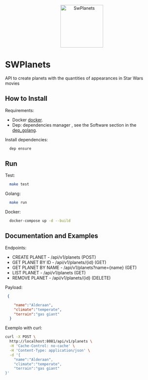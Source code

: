 <p align="center">
  <img alt="SwPlanets" src="https://pbs.twimg.com/media/Ca4yzw7WwAMlTqw.png" height="140" />
</p>

# SWPlanets
API to create planets with the quantities of appearances in Star Wars movies


## How to Install

Requirements:

  * Docker
    [docker](https://www.docker.com/).
  * Dep: dependencies manager , see the Software section in the
    [dep_golang](https://github.com/golang/dep).

Install dependencies:

```sh
  dep ensure
```

## Run

Test:

```sh
  make test
```

Golang:

```sh
  make run
```

Docker:

```sh
  docker-compose up -d --build
```

## Documentation and Examples

Endpoints:

  * CREATE PLANET - /api/v1/planets (POST) 
  * GET PLANET BY ID - /api/v1/planets/{id} (GET) 
  * GET PLANET BY NAME - /api/v1/planets?name={name} (GET)
  * LIST PLANET - /api/v1/planets (GET)
  * REMOVE PLANET - /api/v1/planets/{id} (DELETE)
  
  
Payload:

```json
 {

    "name":"Alderaan",
    "climate":"temperate",
    "terrain":"gas giant"
  }
```
 Exemplo with curl:
 
 
```sh
curl -X POST \
  http://localhost:8081/api/v1/planets \
  -H 'Cache-Control: no-cache' \
  -H 'Content-Type: application/json' \
  -d '{
	"name":"Alderaan",
	"climate":"temperate",
	"terrain":"gas giant"
}'

```

